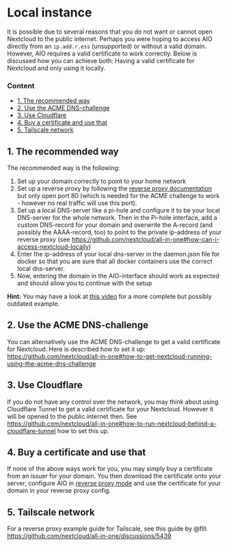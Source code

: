 # Local instance
It is possible due to several reasons that you do not want or cannot open Nextcloud to the public internet. Perhaps you were hoping to access AIO directly from an `ip.add.r.ess` (unsupported) or without a valid domain.  However, AIO requires a valid certificate to work correctly. Below is discussed how you can achieve both: Having a valid certificate for Nextcloud and only using it locally.

### Content
- [1. The recommended way](#1-the-recommended-way)
- [2. Use the ACME DNS-challenge](#2-use-the-acme-dns-challenge)
- [3. Use Cloudflare](#3-use-cloudflare)
- [4. Buy a certificate and use that](#4-buy-a-certificate-and-use-that)
- [5. Tailscale network](#5-tailscale-network)

## 1. The recommended way
The recommended way is the following:
1. Set up your domain correctly to point to your home network
1. Set up a reverse proxy by following the [reverse proxy documentation](./reverse-proxy.md) but only open port 80 (which is needed for the ACME challenge to work - however no real traffic will use this port).
1. Set up a local DNS-server like a pi-hole and configure it to be your local DNS-server for the whole network. Then in the Pi-hole interface, add a custom DNS-record for your domain and overwrite the A-record (and possibly the AAAA-record, too) to point to the private ip-address of your reverse proxy (see https://github.com/nextcloud/all-in-one#how-can-i-access-nextcloud-locally)
1. Enter the ip-address of your local dns-server in the daemon.json file for docker so that you are sure that all docker containers use the correct local dns-server.
1. Now, entering the domain in the AIO-interface should work as expected and should allow you to continue with the setup

**Hint:** You may have a look at [this video](https://youtu.be/zk-y2wVkY4c) for a more complete but possibly outdated example.

## 2. Use the ACME DNS-challenge
You can alternatively use the ACME DNS-challenge to get a valid certificate for Nextcloud. Here is described how to set it up: https://github.com/nextcloud/all-in-one#how-to-get-nextcloud-running-using-the-acme-dns-challenge

## 3. Use Cloudflare
If you do not have any control over the network, you may think about using Cloudflare Tunnel to get a valid certificate for your Nextcloud. However it will be opened to the public internet then. See https://github.com/nextcloud/all-in-one#how-to-run-nextcloud-behind-a-cloudflare-tunnel how to set this up.

## 4. Buy a certificate and use that
If none of the above ways work for you, you may simply buy a certificate from an issuer for your domain. You then download the certificate onto your server, configure AIO in [reverse proxy mode](./reverse-proxy.md) and use the certificate for your domain in your reverse proxy config.

## 5. Tailscale network
For a reverse proxy example guide for Tailscale, see this guide by @flll: https://github.com/nextcloud/all-in-one/discussions/5439
